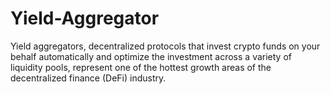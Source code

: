 # Yield-Aggregator
Yield aggregators, decentralized protocols that invest crypto funds on your behalf automatically and optimize the investment across a variety of liquidity pools, represent one of the hottest growth areas of the decentralized finance (DeFi) industry.
